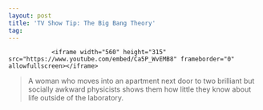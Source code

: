 ```yaml
---
layout: post
title: 'TV Show Tip: The Big Bang Theory'
tag: 
---
```



                <iframe width="560" height="315" src="https://www.youtube.com/embed/Ca5P_WvEMB8" frameborder="0" allowfullscreen></iframe>
<blockquote>A woman who moves into an apartment next door to two brilliant but socially awkward physicists shows them how little they know about life outside of the laboratory.</blockquote>
            
